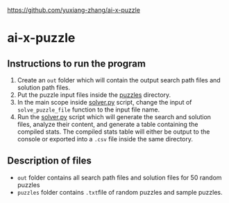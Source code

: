 https://github.com/yuxiang-zhang/ai-x-puzzle
# ai-x-puzzle
## Instructions to run the program
1. Create an `out` folder which will contain the output search path files and solution path files. 
2. Put the puzzle input files inside the [puzzles](/puzzles/) directory. 
3. In the main scope inside [solver.py](solver.py) script, change the input of `solve_puzzle_file` function to the input file name. 
4. Run the [solver.py](solver.py) script which will generate the search and solution files, analyze their content, and generate a table containing the compiled stats. The compiled stats table will either be output to the console or exported into a `.csv` file inside the same directory. 

## Description of files
- `out` folder contains all search path files and solution files for 50 random puzzles
- `puzzles` folder contains `.txt`file of random puzzles and sample puzzles. 
